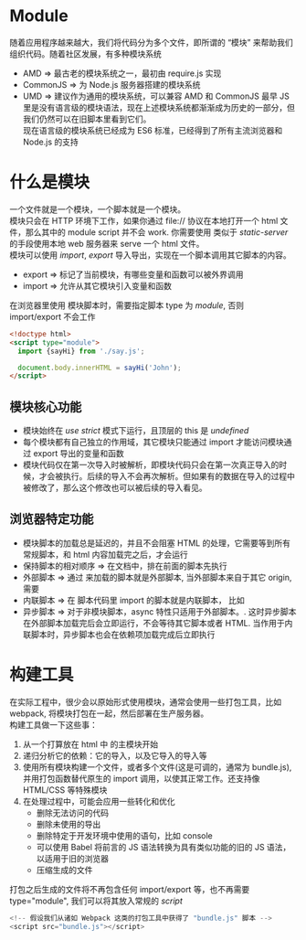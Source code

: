 # Module
随着应用程序越来越大，我们将代码分为多个文件，即所谓的 “模块” 来帮助我们组织代码。随着社区发展，有多种模块系统
* AMD => 最古老的模块系统之一，最初由 require.js 实现
* CommonJS => 为 Node.js 服务器搭建的模块系统
* UMD => 建议作为通用的模块系统，可以兼容 AMD 和 CommonJS
最早  JS 里是没有语言级的模块语法，现在上述模块系统都渐渐成为历史的一部分，但我们仍然可以在旧脚本里看到它们。  
现在语言级的模块系统已经成为 ES6 标准，已经得到了所有主流浏览器和 Node.js 的支持

# 什么是模块
一个文件就是一个模块，一个脚本就是一个模块。  
模块只会在 HTTP 环境下工作，如果你通过 file:// 协议在本地打开一个 html 文件，那么其中的 module script 并不会 work. 你需要使用 类似于 *static-server* 的手段使用本地 web 服务器来 serve 一个 html 文件。    
模块可以使用 *import*, *export* 导入导出，实现在一个脚本调用其它脚本的内容。  
* export => 标记了当前模块，有哪些变量和函数可以被外界调用
* import => 允许从其它模块引入变量和函数

在浏览器里使用 模块脚本时，需要指定脚本 type 为 *module*, 否则 import/export 不会工作
```html
<!doctype html>
<script type="module">
  import {sayHi} from './say.js';

  document.body.innerHTML = sayHi('John');
</script>
```
## 模块核心功能
* 模块始终在 *use strict* 模式下运行，且顶层的 this 是 *undefined*
* 每个模块都有自己独立的作用域，其它模块只能通过 import 才能访问模块通过 export 导出的变量和函数
* 模块代码仅在第一次导入时被解析，即模块代码只会在第一次真正导入的时候，才会被执行。后续的导入不会再次解析。但如果有的数据在导入的过程中被修改了，那么这个修改也可以被后续的导入看见。

## 浏览器特定功能
* 模块脚本的加载总是延迟的，并且不会阻塞 HTML 的处理，它需要等到所有常规脚本，和 html 内容加载完之后，才会运行
* 保持脚本的相对顺序 => 在文档中，排在前面的脚本先执行
* 外部脚本 => 通过 <script type="module" src="***"></script> 来加载的脚本就是外部脚本, 当外部脚本来自于其它 origin, 需要
* 内联脚本 => 在 脚本代码里 import 的脚本就是内联脚本， 比如 <script type="module">import {sum} from './util.js'</script>
* 异步脚本 => 对于非模块脚本，async 特性只适用于外部脚本。<script async src="***"></script>. 这时异步脚本在外部脚本加载完后会立即运行，不会等待其它脚本或者 HTML. 当作用于内联脚本时，异步脚本也会在依赖项加载完成后立即执行

# 构建工具
在实际工程中，很少会以原始形式使用模块，通常会使用一些打包工具，比如 webpack, 将模块打包在一起，然后部署在生产服务器。  
构建工具做一下这些事：
1. 从一个打算放在 html 中 <script type="module"></script> 的主模块开始
2. 递归分析它的依赖：它的导入，以及它导入的导入等
3. 使用所有模块构建一个文件，或者多个文件(这是可调的，通常为 bundle.js), 并用打包函数替代原生的 import 调用，以使其正常工作。还支持像 HTML/CSS 等特殊模块
4. 在处理过程中，可能会应用一些转化和优化
   * 删除无法访问的代码
   * 删除未使用的导出
   * 删除特定于开发环境中使用的语句，比如 console
   * 可以使用 Babel 将前言的 JS 语法转换为具有类似功能的旧的 JS 语法，以适用于旧的浏览器
   * 压缩生成的文件

打包之后生成的文件将不再包含任何 import/export 等，也不再需要 type="module", 我们可以将其放入常规的 *script*
```js
<!-- 假设我们从诸如 Webpack 这类的打包工具中获得了 "bundle.js" 脚本 -->
<script src="bundle.js"></script>
```
